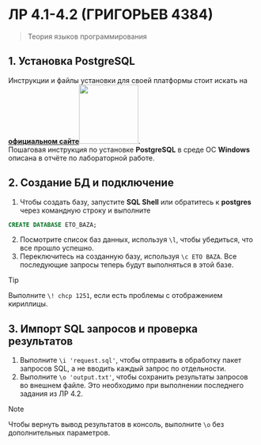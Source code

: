 # ЛР 4.1-4.2 (ГРИГОРЬЕВ 4384)
> Теория языков программирования
## 1. Установка PostgreSQL
Инструкции и файлы установки для своей платформы стоит искать на <a href="https://www.postgresql.org/download/" target="_blank">**официальном сайте**<img src="https://www.vectorlogo.zone/logos/postgresql/postgresql-horizontal.svg" width="120px"></a>.<br>
Пошаговая инструкция по установке **PostgreSQL** в среде ОС **Windows** описана в отчёте по лабораторной работе.

## 2. Создание БД и подключение
1. Чтобы создать базу, запустите **SQL Shell** или обратитесь к **postgres** через командную строку и выполните
```sql
CREATE DATABASE ETO_BAZA;
```
2. Посмотрите список баз данных, используя `\l`, чтобы убедиться, что все прошло успешно.
1. Переключитесь на созданную базу, используя `\c ETO BAZA`. Все последующие запросы теперь будут выполняться в этой базе.
> [!TIP]
> Выполните `\! chcp 1251`, если есть проблемы с отображением кириллицы.

## 3. Импорт SQL запросов и проверка результатов
1. Выполните `\i 'request.sql'`, чтобы отправить в обработку пакет запросов SQL, а не вводить каждый запрос по отдельности.
1. Выполните `\o 'output.txt'`, чтобы сохранить результаты запросов во внешнем файле. Это необходимо при выполнении последнего задания из ЛР 4.2.
> [!NOTE]
> Чтобы вернуть вывод результатов в консоль, выполните `\o` без дополнительных параметров.

